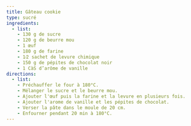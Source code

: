 ```yaml
---
title: Gâteau cookie
type: sucré
ingredients:
  - list:
    - 130 g de sucre
    - 120 g de beurre mou
    - 1 œuf
    - 180 g de farine
    - 1⁄2 sachet de levure chimique
    - 150 g de pépites de chocolat noir
    - 1 CàS d’arôme de vanille
directions:
  - list:
    - Préchauffer le four à 180°C.
    - Mélanger le sucre et le beurre mou.
    - Ajouter l'œuf puis la farine et la levure en plusieurs fois.
    - Ajouter l'arome de vanille et les pépites de chocolat.
    - Verser la pâte dans le moule de 20 cm.
    - Enfourner pendant 20 min à 180°C.
---
```

